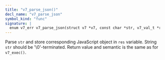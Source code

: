 ```yaml
---
title: "v7_parse_json()"
decl_name: "v7_parse_json"
symbol_kind: "func"
signature: |
  enum v7_err v7_parse_json(struct v7 *v7, const char *str, v7_val_t *res);
---
```


Parse `str` and store corresponding JavaScript object in `res` variable.
String `str` should be '\0'-terminated.
Return value and semantic is the same as for `v7_exec()`. 


